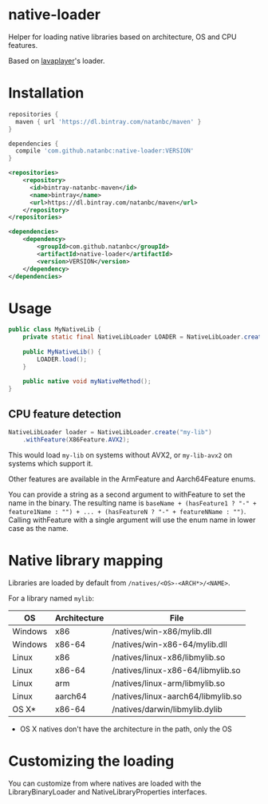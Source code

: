 # native-loader

Helper for loading native libraries based on architecture, OS and CPU features.

Based on [lavaplayer](https://github.com/sedmelluq/lavaplayer/tree/0eaaf7a7bf9fbb3da5787f0b49e844f0beceb70d/common/src/main/java/com/sedmelluq/lava/common/natives)'s
loader.

# Installation

```gradle
repositories {
  maven { url 'https://dl.bintray.com/natanbc/maven' }
}

dependencies {
  compile 'com.github.natanbc:native-loader:VERSION'
}
```

```xml
<repositories>
    <repository>
      <id>bintray-natanbc-maven</id>
      <name>bintray</name>
      <url>https://dl.bintray.com/natanbc/maven</url>
    </repository>
</repositories>

<dependencies>
    <dependency>
        <groupId>com.github.natanbc</groupId>
        <artifactId>native-loader</artifactId>
        <version>VERSION</version>
    </dependency>
</dependencies>
```

# Usage

```java
public class MyNativeLib {
    private static final NativeLibLoader LOADER = NativeLibLoader.create("my-lib");
    
    public MyNativeLib() {
        LOADER.load();
    }
    
    public native void myNativeMethod();
}
```

## CPU feature detection

```java
NativeLibLoader loader = NativeLibLoader.create("my-lib")
    .withFeature(X86Feature.AVX2);
```

This would load `my-lib` on systems without AVX2, or `my-lib-avx2` on systems which support it.

Other features are available in the ArmFeature and Aarch64Feature enums.

You can provide a string as a second argument to withFeature to set the name in the binary.
The resulting name is `baseName + (hasFeature1 ? "-" + feature1Name : "") + ... + (hasFeatureN ? "-" + featureNName : "")`.
Calling withFeature with a single argument will use the enum name in lower case as the name.

# Native library mapping

Libraries are loaded by default from `/natives/<OS>-<ARCH*>/<NAME>`.

For a library named `mylib`:

| OS | Architecture | File |
|----|--------------|------|
| Windows | x86 | /natives/win-x86/mylib.dll |
| Windows | x86-64 | /natives/win-x86-64/mylib.dll |
| Linux | x86 | /natives/linux-x86/libmylib.so |
| Linux | x86-64 | /natives/linux-x86-64/libmylib.so |
| Linux | arm | /natives/linux-arm/libmylib.so |
| Linux | aarch64 | /natives/linux-aarch64/libmylib.so |
| OS X* | x86-64 | /natives/darwin/libmylib.dylib |

* OS X natives don't have the architecture in the path, only the OS

# Customizing the loading

You can customize from where natives are loaded with the LibraryBinaryLoader and NativeLibraryProperties interfaces.

